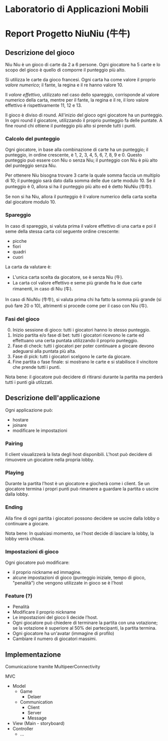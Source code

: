 # Laboratorio di Applicazioni Mobili
# Report Progetto NiuNiu (牛牛)

## Descrizione del gioco

Niu Niu è un gioco di carte da 2 a 6 persone.
Ogni giocatore ha 5 carte e lo scopo del gioco è quello di comporre il punteggio più alto.

Si utilizza le carte da gioco francesi.
Ogni carta ha come valore il proprio *valore numerico*; il fante, la regina e il re hanno valore 10.

Il *valore effettivo*, utilizzato nel caso dello spareggio, corrisponde al valore numerico della carta, mentre per il fante, la regina e il re, il loro valore effettivo è rispettivamente 11, 12 e 13.

Il gioco è diviso di round.
All'inizio del gioco ogni giocatore ha un punteggio.
In ogni round il giocatore, utilizzando il proprio punteggio fa delle puntate.
A fine round chi ottiene il punteggio più alto si prende tutti i punti.

### Calcolo del punteggio

Ogni giocatore, in base alla combinazione di carte ha un punteggio; il punteggio, in ordine crescente, è 1, 2, 3, 4, 5, 6, 7, 8, 9 e 0.
Questo punteggio può essere con Niu o senza Niu; il punteggio con Niu è più alto del punteggio senza Niu.

Per ottenere Niu bisogna trovare 3 carte la quale somma faccia un multiplo di 10; il punteggio sarà dato dalla somma delle due carte modulo 10.
Se il punteggio è 0, allora si ha il punteggio più alto ed è detto NiuNiu (牛牛).

Se non si ha Niu, allora il punteggio è il valore numerico della carta scelta dal giocatore modulo 10.

### Spareggio

In caso di spareggio, si valuta prima il valore effettivo di una carta e poi il seme della stessa carta col seguente ordine crescente:

- picche
- fiori
- quadri
- cuori

La carta da valutare è:

- L'unica carta scelta da giocatore, se è senza Niu (牛).
- La carta col valore effettivo e seme più grande fra le due carte rimanenti, in caso di Niu (牛).

In caso di NiuNiu (牛牛), si valuta prima chi ha fatto la somma più grande (si può fare 20 o 10), altrimenti si procede come per il caso con Niu (牛). 

### Fasi del gioco

0. Inizio sessione di gioco: tutti i giocatori hanno lo stesso punteggio.
1. Inizio partita e/o fase di bet: tutti i giocatori ricevono le carte ed effettuano una certa puntata utilizzando il proprio punteggio.
2. Fase di check: tutti i giocatori per poter continuare a giocare devono adeguarsi alla puntata più alta.
3. Fase di pick: tutti i giocatori scelgono le carte da giocare.
4. Fine partita o fase finale: si mostrano le carte e si stabilisce il vincitore che prende tutti i punti.

Nota bene: il giocatore può decidere di ritirarsi durante la partita ma perderà tutti i punti già utilzzati.

## Descrizione dell'applicazione

Ogni applicazione può:

- hostare
- joinare
- modificare le impostazioni

### Pairing
Il client visualizzerà la lista degli host disponibili.
L'host può decidere di rimuovere un giocatore nella propria lobby.

### Playing
Durante la partita l'host è un giocatore e giocherà come i client.
Se un giocatore termina i propri punti può rimanere a guardare la partita o uscire dalla lobby.

### Ending
Alla fine di ogni partita i giocatori possono decidere se uscire dalla lobby o continuare a giocare.

Nota bene:
In qualsiasi momento, se l'host decide di lasciare la lobby, la lobby verrà chiusa.

### Impostazioni di gioco
Ogni giocatore può modificare:

- il proprio nickname ed immagine.
- alcune impostazioni di gioco (punteggio iniziale, tempo di gioco, "penalità") che vengono utilizzate in gioco se è l'host

### Feature (?)

- Penalità
- Modificare il proprio nickname
- Le impostazioni del gioco li decide l’host.
- Ogni giocatore può chiedere di terminare la partita con una votazione; se la votazione è superiore al 50% dei partecipanti, la partita termina.
- Ogni giocatore ha un'avatar (immagine di profilo)
- Cambiare il numero di giocatori massimi.

## Implementazione

Comunicazione tramite MultipeerConnectivity

MVC

- Model
    - Game
        - Delaer
    - Communication
        - Client
        - Server
        - Message
- View (Main - storyboard)
- Controller
    - ...
